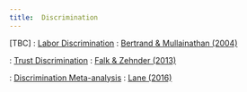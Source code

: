 ```yaml
---
title:  Discrimination
---
```



[TBC]
: [Labor Discrimination](#)
  : [Bertrand & Mullainathan (2004)](#)

: [Trust Discrimination](#)
  : [Falk & Zehnder (2013)](#)

: [Discrimination Meta-analysis](#)
  : [Lane (2016)](#)


